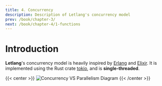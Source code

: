```yaml
---
title: 4. Concurrency
description: Description of Letlang's concurrency model
prev: /book/chapter-3/
next: /book/chapter-4/1-functions
---
```


# Introduction

**Letlang**'s concurrency model is heavily inspired by
[Erlang](https://www.erlang.org/) and [Elixir](https://elixir-lang.org/).
It is implemented using the Rust crate [tokio](https://tokio.rs), and is
**single-threaded**.

{{< center >}}
![Concurrency VS Parallelism Diagram](/img/letlang-concurrency.svg)
{{< /center >}}
